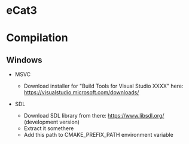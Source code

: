 # eCat3

# Compilation

## Windows

* MSVC
    * Download installer for "Build Tools for Visual Studio XXXX" here: https://visualstudio.microsoft.com/downloads/

* SDL
    * Download SDL library from there: https://www.libsdl.org/ (development version)
    * Extract it somethere
    * Add this path to CMAKE_PREFIX_PATH environment variable
